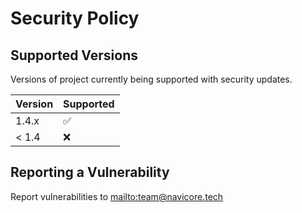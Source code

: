 # Security Policy

## Supported Versions

Versions of project currently being supported with security updates.

| Version | Supported          |
| ------- | ------------------ |
| 1.4.x   |  :white_check_mark: |
| < 1.4   | :x: |

## Reporting a Vulnerability

Report vulnerabilities to <mailto:team@navicore.tech>

